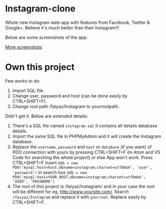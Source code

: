 # Instagram-clone
Whole new Instagram web-app with features from Facebook, Twitter &amp; Google+. Believe it's much better than their Instagram!!!

Below are some screenshots of the app:

[More screenshots](https://www.dropbox.com/sh/7yysaawc7fn4ls0/AAAebtBOyYk-hiLXBjHxTz-da?dl=0 "More screenshots")

# Own this project
Few works to do:
  1. Import SQL file.          
  2. Change user, password and host (can be done easily by CTRL+SHIFT+F).
  3. Change root path /faiyaz/Instagram to yourrootpath.
 
 Didn't get it. Below are extended details:
 
1. There's a SQL file named `instagram.sql` it contains all details database details.
2. Import the same SQL file in PHPMyAdmin and it will create the Instagram database.
3. Replace the `username`, `password` and `host` or `database` (if you want) of PDO connection with yours by pressing CTRL+SHIFT+F (in Atom and VS Code for searching the whole project) or else App won't work.                                                                                                Press CTRL+SHIFT+F insert `$db = new PDO('mysql:host=host;dbname=instagram;charset=utf8mb4', 'user', 'password')` in search box         `$db = new PDO('mysql:host=YOUR_HOST;dbname=instagram;charset=utf8mb4', 'USER', 'PASSWORD')`
4. The root of this project is /faiyaz/Instagram/ and in your case the root will be different for eg. http://www.yoursite.com/. Search `/faiyaz/Instagram` and replace it with `yourroot`. Replace easily by CTRL+SHIFT+F.
